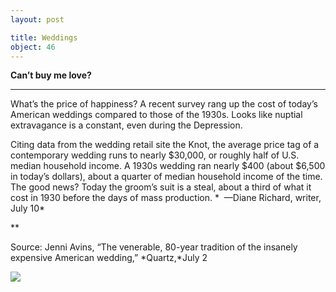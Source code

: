 ```yaml
---
layout: post

title: Weddings
object: 46
---
```

**Can’t buy me love?**

****

What’s the price of happiness? A recent survey rang up the cost of today’s American weddings compared to those of the 1930s. Looks like nuptial extravagance is a constant, even during the Depression.

Citing data from the wedding retail site the Knot, the average price tag of a contemporary wedding runs to nearly \$30,000, or roughly half of U.S. median household income. A 1930s wedding ran nearly \$400 (about \$6,500 in today’s dollars), about a quarter of median household income of the time. The good news? Today the groom’s suit is a steal, about a third of what it cost in 1930 before the days of mass production.
 *  —Diane Richard, writer, July 10*

**

Source: Jenni Avins, “The venerable, 80-year tradition of the insanely expensive American wedding,” *Quartz,*July 2

![]({{siteurl.base}}/images/14-07-09_14.12_WeddingsEDIT-1.jpeg)
